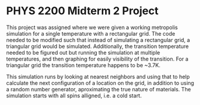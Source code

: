 # PHYS 2200 Midterm 2 Project

This project was assigned where we were given a working metropolis simulation for a single temperature with a rectangular grid. The code needed to be modified such that instead of simulating a rectangular grid, a triangular grid would be simulated. Additionally, the transition temperature needed to be figured out but running the simulation at multiple temperatures, and then graphing for easily visibility of the transition. For a triangular grid the transition temperature happens to be ~3.7K.

This simulation runs by looking at nearest neighbors and using that to help calculate the next configuration of a location on the grid, in addition to using a random number generator, aproximating the true nature of materials. The simulation starts with all spins alligned, i.e. a cold start.
